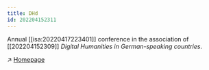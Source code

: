 ```yaml
---
title: DHd
id: 202204152311
---
```


Annual [[isa:20220417223401]] conference in the association of [[202204152309]] *Digital Humanities in German-speaking countries*.

↗ [Homepage](https://www.dhd2022.de/)
